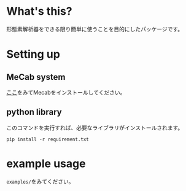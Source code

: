 # What's this?

形態素解析器をできる限り簡単に使うことを目的にしたパッケージです。
 
# Setting up

## MeCab system

[ここ](http://taku910.github.io/mecab/)をみてMecabをインストールしてください。


## python library

このコマンドを実行すれば、必要なライブラリがインストールされます。

```
pip install -r requirement.txt
```




# example usage

`examples/`をみてください。

